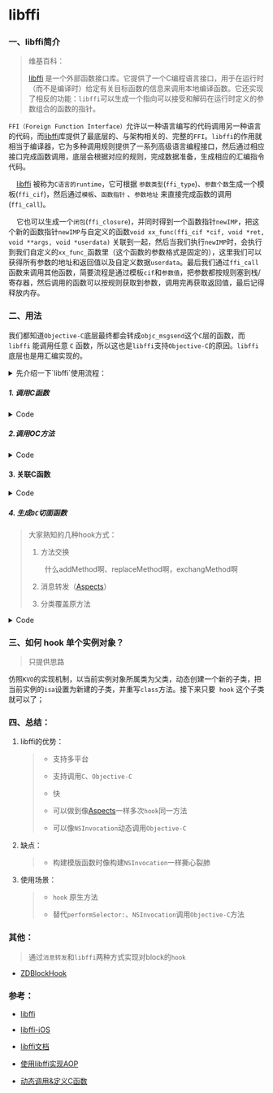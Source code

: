 # libffi

### 一、libffi简介

>  维基百科： 
>
> [libffi](https://github.com/libffi/libffi) 是一个外部函数接口库。它提供了一个C编程语言接口，用于在运行时（而不是编译时）给定有关目标函数的信息来调用本地编译函数。它还实现了相反的功能：`libffi`可以生成一个指向可以接受和解码在运行时定义的参数组合的函数的指针。

`FFI（Foreign Function Interface）`允许以一种语言编写的代码调用另一种语言的代码，而[libffi](https://github.com/libffi/libffi)库提供了最底层的、与架构相关的、完整的`FFI`。`libffi`的作用就相当于编译器，它为多种调用规则提供了一系列高级语言编程接口，然后通过相应接口完成函数调用，底层会根据对应的规则，完成数据准备，生成相应的汇编指令代码。

    [libffi](https://github.com/libffi/libffi) 被称为`C语言的runtime`，它可根据 `参数类型`(`ffi_type`)、`参数个数`生成一个模板(`ffi_cif`)，然后通过`模板`、`函数指针` 、`参数地址` 来直接完成函数的调用(`ffi_call`)。

    它也可以生成一个`闭包`(`ffi_closure`)，并同时得到一个函数指针`newIMP`，把这个新的函数指针`newIMP`与自定义的函数`void xx_func(ffi_cif *cif, void *ret, void **args, void *userdata)` 关联到一起，然后当我们执行`newIMP`时，会执行到我们自定义的`xx_func_`函数里（这个函数的参数格式是固定的），这里我们可以获得所有参数的地址和返回值以及自定义数据`userdata`。最后我们通过`ffi_call`函数来调用其他函数，简要流程是通过模板`cif`和`参数值`，把参数都按规则塞到栈/寄存器，然后调用的函数可以按规则获取到参数，调用完再获取返回值，最后记得释放内存。

### 二、用法

我们都知道`Objective-C`底层最终都会转成`objc_msgsend`这个`C`层的函数，而 `libffi` 能调用任意 `C` 函数，所以这也是`libffi`支持`Objective-C`的原因。`libffi`底层也是用汇编实现的。

<details close>
<summary> 先介绍一下`libffi`使用流程： </summary>

```c
//1. 生成参数类型列表
根据方法签名获取参数类型，然后转换成`ffi_type`类型

//2. 创建函数模版
ffi_status ffi_prep_cif(ffi_cif *cif,
            ffi_abi abi,
            unsigned int nargs,
            ffi_type *rtype,
            ffi_type **atypes);

//3. 如果需要用到切面，用下面函数生成一个`ffi_closure`闭包，否则直接执行第5步
void *ffi_closure_alloc(size_t size, void **code);
//4. 生成一个函数指针，并把闭包和函数指针绑定到函数模版上
ffi_status ffi_prep_closure_loc(ffi_closure*,
              ffi_cif *,
              void (*fun)(ffi_cif*,void*,void**,void*), //cif指针、返回值、参数列表、user_data
              void *user_data,    
              void*codeloc);    // 函数指针，执行函数实体

//5. 调用函数
void ffi_call(ffi_cif *cif,
          void (*fn)(void),
          void *rvalue,
          void **avalue);

//6. 在合适的时机释放`ffi_closure`
ffi_closure_free(void *)
```

</details>


##### 1. 调用C函数

<details>
<summary> Code </summary>

```c
int cFunc(int a , int b) {
    int x = a + b;
    return x;
}

- (void)testCallCFunc {
    ffi_cif cif;
    ffi_type *argTypes[] = {&ffi_type_sint, &ffi_type_sint};
    ffi_prep_cif(&cif, FFI_DEFAULT_ABI, 2, &ffi_type_sint, argTypes);

    int a = 123;
    int b = 456;
    void *args[] = {&a, &b};
    int retValue;
    ffi_call(&cif, (void *)cFunc, &retValue, args);
}
```

</details>


##### 2.调用OC方法

<details close>
<summary> Code </summary>

```objectivec
// 直接调用OC方法
- (void)testCallObjc {
    SEL selector = @selector(a:b:c:);
    NSMethodSignature *signature = [self methodSignatureForSelector:selector];

    ffi_cif cif;
    ffi_type *argTypes[] = {&ffi_type_pointer, &ffi_type_pointer, &ffi_type_sint, &ffi_type_pointer, &ffi_type_pointer};
    ffi_prep_cif(&cif, FFI_DEFAULT_ABI, (uint32_t)signature.numberOfArguments, &ffi_type_pointer, argTypes);

    NSInteger arg1 = 100;
    NSString *arg2 = @"hello";
    id arg3 = NSObject.class;
    void *args[] = {&self, &selector, &arg1, &arg2, &arg3};
    __unsafe_unretained id ret = nil;
    IMP func = [self methodForSelector:selector];
    ffi_call(&cif, func, &ret, args);
    NSLog(@"===== %@", ret);
}

- (id)a:(NSInteger)a b:(NSString *)b c:(NSObject *)c {
    NSString *ret = [NSString stringWithFormat:@"%zd + %@ + %@", a, b, c];
    NSLog(@"result = %@", ret);
    return ret;
}
```

</details>


#### 3. 关联C函数

<details close>
<summary> Code </summary>

```c
static void bindCFunc(ffi_cif *cif, int *ret, void **args, void *userdata) {
    struct UserData ud = *(struct UserData *)userdata;
    *ret = 999;
    printf("==== %s, %d\n", ud.c, *(int *)ret);

    //ffi_call(cif, ud.imp, ret, args); //再调用此方法会进入死循环
}

- (void)testBindCFunc {
    ffi_cif cif;
    ffi_type *argTypes[] = {&ffi_type_sint, &ffi_type_sint, &ffi_type_sint};
    ffi_prep_cif(&cif, FFI_DEFAULT_ABI, 3, &ffi_type_sint, argTypes);

    // 新定义一个C函数指针
    int(*newCFunc)(int, int, int);
    ffi_closure *cloure = ffi_closure_alloc(sizeof(ffi_closure), (void *)&newCFunc);
    struct UserData userdata = {"圣诞快乐", 8888, newCFunc};
    // 将newCFunc与bingCFunc关联
    ffi_status status = ffi_prep_closure_loc(cloure, &cif, (void *)bindCFunc, &userdata, newCFunc);
    if (status != FFI_OK) {
        NSLog(@"新函数指针生成失败");
        return;
    }

    int ret = newCFunc(11, 34, 24);
    printf("********** %d\n", ret);

    ffi_closure_free(cloure);
}
```

</details>


##### 4. 生成`OC`切面函数

>  大家熟知的几种hook方式：
> 
> 1. 方法交换
> 
>         什么addMethod啊、replaceMethod啊，exchangMethod啊
> 
> 2. 消息转发（[Aspects](https://github.com/steipete/Aspects)）
> 
> 3. 分类覆盖原方法

<details close>
<summary> Code </summary>

```objectivec
static void zdfunc(ffi_cif *cif, void *ret, void **args, void *userdata) {
    ZDFfiHookInfo *info = (__bridge ZDFfiHookInfo *)userdata;

    // 打印参数
    NSMethodSignature *methodSignature = info.signature;
    NSInteger beginIndex = 2;
    if (info.isBlock) {
        beginIndex = 1;
    }
    for (NSInteger i = beginIndex; i < methodSignature.numberOfArguments; ++i) {
        id argValue = ZD_ArgumentAtIndex(methodSignature, ret, args, userdata, i);
        NSLog(@"arg ==> index: %ld, value: %@", i, argValue);
    }

    // 根据cif (函数原型，函数指针，返回值内存指针，函数参数) 调用这个函数
    ffi_call(&(info->_cif), info->_originalIMP, ret, args);
}

- (void)testHookOC {
    SEL selector = @selector(x:y:z:);
    NSMethodSignature *signature = [self methodSignatureForSelector:selector];
    IMP originIMP = [self methodForSelector:selector];


    ffi_type *argTypes[] = {&ffi_type_pointer, &ffi_type_pointer, &ffi_type_sint, &ffi_type_pointer, &ffi_type_pointer};

    ffi_cif cif;
    ffi_prep_cif(&cif, FFI_DEFAULT_ABI, (uint32_t)signature.numberOfArguments, &ffi_type_pointer, argTypes);

    IMP newIMP = NULL;
    ffi_closure *cloure = ffi_closure_alloc(sizeof(ffi_closure), (void *)&newIMP);
    ZDFfiHookInfo *info = ({
        ZDFfiHookInfo *model = ZDFfiHookInfo.new;
        model->_cif = cif;
        model->_argTypes = argTypes;
        model->_closure = cloure;
        model->_originalIMP = originIMP;
        model->_newIMP = newIMP;
        model.signature = signature;
        model;
    });
    ffi_status status = ffi_prep_closure_loc(cloure, &cif, zdfunc, (__bridge void *)info, newIMP);
    if (status != FFI_OK) {
        NSLog(@"新函数指针生成失败");
        return;
    }

    //替换实现
    Method method = class_getInstanceMethod(self.class, selector);
    method_setImplementation(method, newIMP);

    NSInteger arg1 = 100;
    NSString *arg2 = @"Zero.D.Saber";
    id arg3 = @(909090);
    [self x:arg1 y:arg2 z:arg3];
}

- (id)x:(NSInteger)a y:(NSString *)b z:(id)c {
    NSString *ret = [NSString stringWithFormat:@"%zd + %@ + %@", a, b, c];
    NSLog(@"result = %@", ret);
    return ret;
}
```

</details>


### 三、如何 hook 单个实例对象？

> 只提供思路

仿照`KVO`的实现机制，以当前实例对象所属类为父类，动态创建一个新的子类，把当前实例的`isa`设置为新建的子类，并重写`class`方法。接下来只要  `hook` 这个子类就可以了；

### 四、总结：

1. libffi的优势：
   
   > + 支持多平台
   > 
   > + 支持调用`C`、`Objective-C`
   > 
   > + 快
   > 
   > + 可以做到像[Aspects](https://github.com/steipete/Aspects)一样多次`hook`同一方法
   > 
   > + 可以像`NSInvocation`动态调用`Objective-C`

2. 缺点：
   
   > + 构建模版函数时像构建`NSInvocation`一样撕心裂肺

3. 使用场景：
   
   > + `hook` 原生方法
   > 
   > + 替代`performSelector:`、`NSInvocation`调用`Objective-C`方法

### 其他：

> 通过`消息转发`和`libffi`两种方式实现对block的`hook`

+ [ZDBlockHook](https://github.com/faimin/ZDBlockHook)

### 参考：

- [libffi](https://github.com/libffi/libffi)

- [libffi-iOS](https://github.com/sunnyxx/libffi-iOS)

- [libffi文档](http://www.chiark.greenend.org.uk/doc/libffi-dev/html/Index.html#Index)

- [使用libffi实现AOP](https://juejin.im/post/5a600d20518825732c539622)

- [动态调用&定义C函数](https://www.jianshu.com/p/92d4c06223e7)
